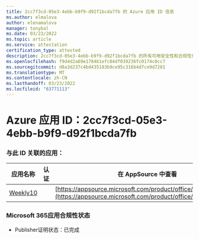 ```yaml
---
title: 2cc7f3cd-05e3-4ebb-b9f9-d92f1bcda7fb 的 Azure 应用 ID 信息
ms.author: elmalova
author: elenamalova
manager: tonybal
ms.date: 03/23/2022
ms.topic: article
ms.service: attestation
certification_type: attested
description: 2cc7f3cd-05e3-4ebb-b9f9-d92f1bcda7fb 的所有可用安全性和合规性信息。
ms.openlocfilehash: f9d4d2a69e1784b1efc04df039236fc0174c0cc7
ms.sourcegitcommit: d8a3d237c4bd435183b9ce95c316b4d7ce9d7201
ms.translationtype: MT
ms.contentlocale: zh-CN
ms.lasthandoff: 03/23/2022
ms.locfileid: "63771113"
---
```

# <a name="azure-app-id-2cc7f3cd-05e3-4ebb-b9f9-d92f1bcda7fb"></a>Azure 应用 ID：2cc7f3cd-05e3-4ebb-b9f9-d92f1bcda7fb


### <a name="apps-associated-with-this-id"></a>与此 ID 关联的应用：
| **应用名称** | **认证** | **在 AppSource 中查看** |
|--------------|---------------|-----------------------|
| [Weekly10](../forward/WA200001441.md) |  | [https://appsource.microsoft.com/product/office/WA200001441](https://appsource.microsoft.com/product/office/WA200001441) |

### <a name="microsoft-365-app-compliance-status"></a>Microsoft 365应用合规性状态
- Publisher证明状态：已完成
